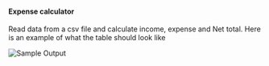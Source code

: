#### Expense calculator

Read data from a csv file and calculate income, expense and Net total.
Here is an example of what the table should look like

![Sample Output](result.png)
